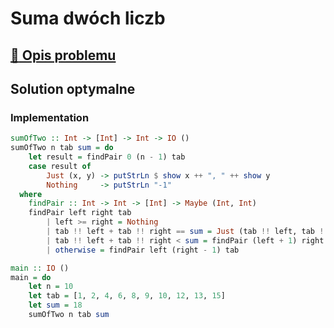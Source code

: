 # Suma dwóch liczb

## [:link: Opis problemu](../../../../algorithms/searching/sum-of-two.md)

## Solution optymalne

### Implementation

```haskell linenums="1"
sumOfTwo :: Int -> [Int] -> Int -> IO ()
sumOfTwo n tab sum = do
    let result = findPair 0 (n - 1) tab
    case result of
        Just (x, y) -> putStrLn $ show x ++ ", " ++ show y
        Nothing     -> putStrLn "-1"
  where
    findPair :: Int -> Int -> [Int] -> Maybe (Int, Int)
    findPair left right tab
        | left >= right = Nothing
        | tab !! left + tab !! right == sum = Just (tab !! left, tab !! right)
        | tab !! left + tab !! right < sum = findPair (left + 1) right tab
        | otherwise = findPair left (right - 1) tab

main :: IO ()
main = do
    let n = 10
    let tab = [1, 2, 4, 6, 8, 9, 10, 12, 13, 15]
    let sum = 18
    sumOfTwo n tab sum
```
